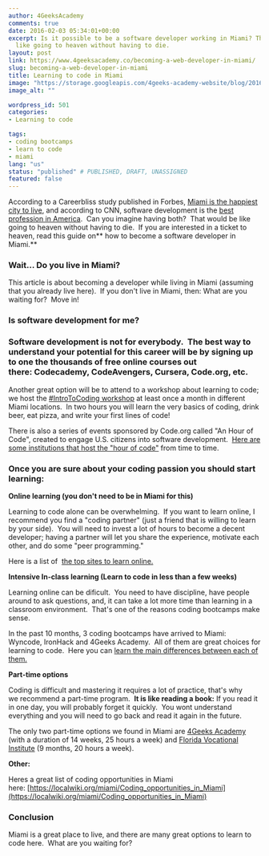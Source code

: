 ```yaml
---
author: 4GeeksAcademy
comments: true
date: 2016-02-03 05:34:01+00:00
excerpt: Is it possible to be a software developer working in Miami? That would be
  like going to heaven without having to die.
layout: post
link: https://www.4geeksacademy.co/becoming-a-web-developer-in-miami/
slug: becoming-a-web-developer-in-miami
title: Learning to code in Miami
image: "https://storage.googleapis.com/4geeks-academy-website/blog/2016/02/admin-ajax-4.10.10-PM.jpeg"
image_alt: ""

wordpress_id: 501
categories:
- Learning to code

tags:
- coding bootcamps
- learn to code
- miami
lang: "us"
status: "published" # PUBLISHED, DRAFT, UNASSIGNED
featured: false
---
```


According to a Careerbliss study published in Forbes, [Miami is the happiest city to live](http://www.forbes.com/sites/jacquelynsmith/2012/01/17/the-happiest-and-unhappiest-cities-to-work-in/), and according to CNN, software development is the [best profession in America](http://money.cnn.com/gallery/pf/2015/01/27/best-jobs-2015/index.html).  Can you imagine having both?  That would be like going to heaven without having to die.  If you are interested in a ticket to heaven, read this guide on** how to become a software developer in Miami.**


### Wait... Do you live in Miami?


This article is about becoming a developer while living in Miami (assuming that you already live here).  If you don't live in Miami, then: What are you waiting for?  Move in!


### Is software development for me? 




### Software development is not for everybody.  The best way to understand your potential for this career will be by signing up to one the thousands of free online courses out there: Codecademy, CodeAvengers, Cursera, Code.org, etc.


Another great option will be to attend to a workshop about learning to code; we host the [#IntroToCoding workshop](http://www.meetup.com/introtocoding/) at least once a month in different Miami locations.  In two hours you will learn the very basics of coding, drink beer, eat pizza, and write your first lines of code!

There is also a series of events sponsored by Code.org called "An Hour of Code", created to engage U.S. citizens into software development.  [Here are some institutions that host the "hour of code"](https://hourofcode.com/ca/events/all/us/fl) from time to time.


### Once you are sure about your coding passion you should start learning:


**Online learning (you don't need to be in Miami for this)**

Learning to code alone can be overwhelming.  If you want to learn online, I recommend you find a "coding partner" (just a friend that is willing to learn by your side).  You will need to invest a lot of hours to become a decent developer; having a partner will let you share the experience, motivate each other, and do some "peer programming."

Here is a list of  [the top sites to learn online.](http://www.hongkiat.com/blog/sites-to-learn-coding-online/)

**Intensive In-class learning (Learn to code in less than a few weeks)**

Learning online can be dificult.  You need to have discipline, have people around to ask questions, and, it can take a lot more time than learning in a classroom environment.  That's one of the reasons coding bootcamps make sense.

In the past 10 months, 3 coding bootcamps have arrived to Miami: Wyncode, IronHack and 4Geeks Academy.  All of them are great choices for learning to code.  Here you can [learn the main differences between each of them.](//wyncode-ironhack-and-4geeks-academy-comparison/)

**Part-time options**

Coding is difficult and mastering it requires a lot of practice, that's why we recommend a part-time program.  **It is like reading a book:** If you read it in one day, you will probably forget it quickly.  You wont understand everything and you will need to go back and read it again in the future.

The only two part-time options we found in Miami are [4Geeks Academy](http://breatheco.dem) (with a duration of 14 weeks, 25 hours a week) and [Florida Vocational Institute](http://www.fvi.edu/) (9 months, 20 hours a week).

**Other:**

Heres a great list of coding opportunities in Miami here: [https://localwiki.org/miami/Coding_opportunities_in_Miami](https://localwiki.org/miami/Coding_opportunities_in_Miami)


### Conclusion


Miami is a great place to live, and there are many great options to learn to code here.  What are you waiting for?
